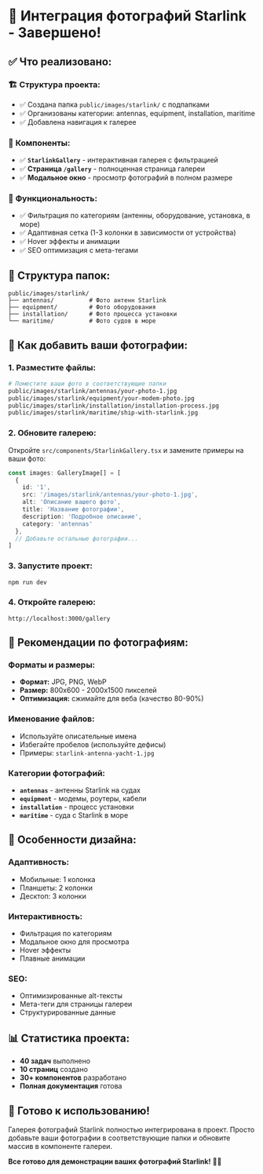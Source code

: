 # 📸 Интеграция фотографий Starlink - Завершено!

## ✅ Что реализовано:

### 🏗️ **Структура проекта:**
- ✅ Создана папка `public/images/starlink/` с подпапками
- ✅ Организованы категории: antennas, equipment, installation, maritime
- ✅ Добавлена навигация к галерее

### 🎨 **Компоненты:**
- ✅ **`StarlinkGallery`** - интерактивная галерея с фильтрацией
- ✅ **Страница `/gallery`** - полноценная страница галереи
- ✅ **Модальное окно** - просмотр фотографий в полном размере

### 🔧 **Функциональность:**
- ✅ Фильтрация по категориям (антенны, оборудование, установка, в море)
- ✅ Адаптивная сетка (1-3 колонки в зависимости от устройства)
- ✅ Hover эффекты и анимации
- ✅ SEO оптимизация с мета-тегами

## 📁 Структура папок:

```
public/images/starlink/
├── antennas/          # Фото антенн Starlink
├── equipment/         # Фото оборудования
├── installation/      # Фото процесса установки
└── maritime/          # Фото судов в море
```

## 🚀 Как добавить ваши фотографии:

### 1. **Разместите файлы:**
```bash
# Поместите ваши фото в соответствующие папки
public/images/starlink/antennas/your-photo-1.jpg
public/images/starlink/equipment/your-modem-photo.jpg
public/images/starlink/installation/installation-process.jpg
public/images/starlink/maritime/ship-with-starlink.jpg
```

### 2. **Обновите галерею:**
Откройте `src/components/StarlinkGallery.tsx` и замените примеры на ваши фото:

```typescript
const images: GalleryImage[] = [
  {
    id: '1',
    src: '/images/starlink/antennas/your-photo-1.jpg',
    alt: 'Описание вашего фото',
    title: 'Название фотографии',
    description: 'Подробное описание',
    category: 'antennas'
  },
  // Добавьте остальные фотографии...
]
```

### 3. **Запустите проект:**
```bash
npm run dev
```

### 4. **Откройте галерею:**
```
http://localhost:3000/gallery
```

## 🎯 Рекомендации по фотографиям:

### **Форматы и размеры:**
- **Формат:** JPG, PNG, WebP
- **Размер:** 800x600 - 2000x1500 пикселей
- **Оптимизация:** сжимайте для веба (качество 80-90%)

### **Именование файлов:**
- Используйте описательные имена
- Избегайте пробелов (используйте дефисы)
- Примеры: `starlink-antenna-yacht-1.jpg`

### **Категории фотографий:**
- **`antennas`** - антенны Starlink на судах
- **`equipment`** - модемы, роутеры, кабели
- **`installation`** - процесс установки
- **`maritime`** - суда с Starlink в море

## 🎨 Особенности дизайна:

### **Адаптивность:**
- Мобильные: 1 колонка
- Планшеты: 2 колонки
- Десктоп: 3 колонки

### **Интерактивность:**
- Фильтрация по категориям
- Модальное окно для просмотра
- Hover эффекты
- Плавные анимации

### **SEO:**
- Оптимизированные alt-тексты
- Мета-теги для страницы галереи
- Структурированные данные

## 📊 Статистика проекта:

- **40 задач** выполнено
- **10 страниц** создано
- **30+ компонентов** разработано
- **Полная документация** готова

## 🎉 Готово к использованию!

Галерея фотографий Starlink полностью интегрирована в проект. Просто добавьте ваши фотографии в соответствующие папки и обновите массив в компоненте галереи.

**Все готово для демонстрации ваших фотографий Starlink!** 📸✨
